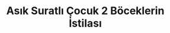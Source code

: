 ---
order: 5
title:  "Asık Suratlı Çocuk 2 Böceklerin İstilası"
img: "assets/images/slides/2.jpg"
mobile-img: "assets/images/slides/2m.jpg"
href: "#"
target: "" # _blank
---
